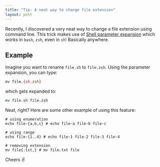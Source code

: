 ```yaml
---
title: "Tip: A neat way to change file extension"
layout: post
---
```


Recently, I discovered a very neat way to change a file extension using command line. This trick makes use of [Shell parameter expansion](https://www.gnu.org/software/bash/manual/html_node/Shell-Parameter-Expansion.html) which works in `bash`, `zsh`, even in `sh`! Basically anywhere.

## Example

Imagine you want to rename `file.sh` to `file.zsh`. Using the parameter expansion, you can type:

```bash
mv file.{sh,zsh}
```

which gets expanded to:

```bash
mv file.sh file.zsh
```

Neat, right? Here are some other example of using this feature:

```shell
# using enumeration
echo file-{a,b,c} # echo file-a file-b file-c

# using range
echo file-{1..4} # echo file-1 file-2 file-3 file-4

# removing extension
mv file{.txt,} # mv file.txt file
```

Cheers ✌️

